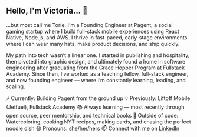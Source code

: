 ## Hello, I'm Victoria... 👋

...but most call me Torie. I'm a Founding Engineer at Pagent, a social gaming startup where I build full-stack mobile experiences using React Native, Node.js, and AWS. I thrive in fast-paced, early-stage environments where I can wear many hats, make product decisions, and ship quickly.

My path into tech wasn’t a linear one. I started in publishing and hospitality, then pivoted into graphic design, and ultimately found a home in software engineering after graduating from the Grace Hopper Program at Fullstack Academy. Since then, I’ve worked as a teaching fellow, full-stack engineer, and now founding engineer — where I’m constantly learning, leading, and scaling.

⚡️ Currently: Building Pagent from the ground up
💡 Previously: Liftoff Mobile (Jetfuel), Fullstack Academy
📚 Always learning — most recently through open source, peer mentorship, and technical books
🎨 Outside of code: Watercoloring, cooking NYT recipes, making cards, and chasing the perfect noodle dish
😄 Pronouns: she/her/hers
📫 Connect with me on [LinkedIn](https://www.linkedin.com/in/victoriakim20/)

<!--
**toriekim/toriekim** is a ✨ _special_ ✨ repository because its `README.md` (this file) appears on your GitHub profile.

Here are some ideas to get you started:

- 🔭 I’m currently working on ...
- 🌱 I’m currently learning ...
- 👯 I’m looking to collaborate on ...
- 🤔 I’m looking for help with ...
- 💬 Ask me about ...
- 📫 How to reach me: ...
- 😄 Pronouns: ...
- ⚡ Fun fact: ...
-->
